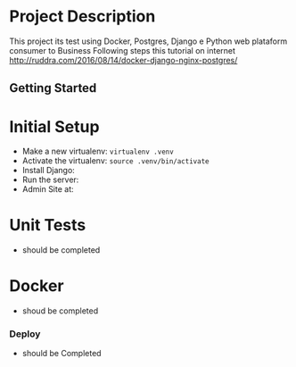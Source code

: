 # Project Description 
This project its test using Docker, Postgres, Django e Python  web plataform consumer to Business
Following steps this tutorial on internet
http://ruddra.com/2016/08/14/docker-django-nginx-postgres/



Getting Started
---------------

# Initial Setup

* Make a new virtualenv: ``virtualenv .venv``
* Activate the virtualenv: ``source .venv/bin/activate``
* Install Django: 
* Run the server: 
* Admin Site at:




# Unit Tests 
* should be completed

# Docker
* shoud be completed

### Deploy ###
* should be Completed

